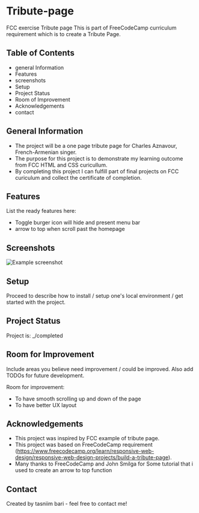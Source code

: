 # Tribute-page
FCC exercise Tribute page
This is part of FreeCodeCamp curriculum requirement which is to create a Tribute Page.
<!-- link to the one hosted -->

## Table of Contents
* general Information
* Features
* screenshots
* Setup
* Project Status
* Room of Improvement
* Acknowledgements
* contact

## General Information
- The project will be a one page tribute page for Charles Aznavour, French-Armenian singer. 
- The purpose for this project is to demonstrate my learning outcome from FCC HTML and CSS curicullum.
- By completing this project I can fulfill part of final projects on FCC curiculum and collect the certificate of completion. 


## Features
List the ready features here:
- Toggle burger icon will hide and present menu bar
- arrow to top when scroll past the homepage


## Screenshots
![Example screenshot](./img/screenshot.png)
<!-- If you have screenshots you'd like to share, include them here. -->


## Setup
Proceed to describe how to install / setup one's local environment / get started with the project.


## Project Status
Project is: _/completed


## Room for Improvement
Include areas you believe need improvement / could be improved. Also add TODOs for future development.

Room for improvement:
- To have smooth scrolling up and down of the page
- To have better UX layout


## Acknowledgements
- This project was inspired by FCC example of tribute page.
- This project was based on FreeCodeCamp requirement (https://www.freecodecamp.org/learn/responsive-web-design/responsive-web-design-projects/build-a-tribute-page).
- Many thanks to FreeCodeCamp and John Smilga for Some tutorial that i used to create an arrow to top function


## Contact
Created by tasniim bari - feel free to contact me!


